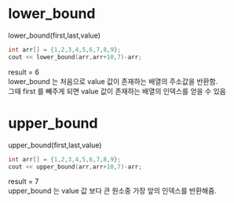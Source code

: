 # lower_bound
lower_bound(first,last,value)
~~~cpp
int arr[] = {1,2,3,4,5,6,7,8,9};
cout << lower_bound(arr,arr+10,7)-arr;
~~~
result = 6<br>
lower_bound 는 처음으로 value 값이 존재하는 배열의 주소값을 반환함.<br>
그때 first 를 빼주게 되면 value 값이 존재하는 배열의 인덱스를 얻을 수 있음

# upper_bound
upper_bound(first,last,value)
~~~cpp
int arr[] = {1,2,3,4,5,6,7,8,9};
cout << upper_bound(arr,arr+10,7)-arr;
~~~
result = 7<br>
upper_bound 는 value 값 보다 큰 원소중 가장 앞의 인덱스를 반환해줌.
